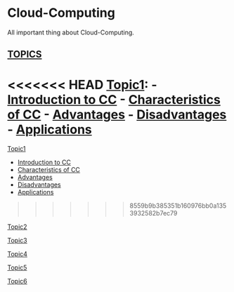 # Cloud-Computing

All important thing about Cloud-Computing.


## [TOPICS](https://github.com/Shubham-Bhoite/Cloud-Computing)


<<<<<<< HEAD
[Topic1](https://github.com/Shubham-Bhoite/Cloud-Computing/tree/main/Topics/Topic1):
      - [Introduction to CC](https://github.com/Shubham-Bhoite/Cloud-Computing/blob/main/Topics/Topic1/Introduction%20to%20CC.md)
      - [Characteristics of CC](https://github.com/Shubham-Bhoite/Cloud-Computing/blob/main/Topics/Topic1/Characteristics%20of%20CC.md)
      - [Advantages](https://github.com/Shubham-Bhoite/Cloud-Computing/blob/main/Topics/Topic1/Advantages.md)
      - [Disadvantages](https://github.com/Shubham-Bhoite/Cloud-Computing/blob/main/Topics/Topic1/Disadvantages.md)
      - [Applications](https://github.com/Shubham-Bhoite/Cloud-Computing/blob/main/Topics/Topic1/Applications.md)
=======
[Topic1](https://github.com/Shubham-Bhoite/Cloud-Computing/tree/main/Topics/Topic1)
  - [Introduction to CC](https://github.com/Shubham-Bhoite/Cloud-Computing/blob/main/Topics/Topic1/Introduction%20to%20CC.md)
  - [Characteristics of CC](https://github.com/Shubham-Bhoite/Cloud-Computing/blob/main/Topics/Topic1/Characteristics%20of%20CC.md)
  - [Advantages](https://github.com/Shubham-Bhoite/Cloud-Computing/blob/main/Topics/Topic1/Advantages.md)
  - [Disadvantages](https://github.com/Shubham-Bhoite/Cloud-Computing/blob/main/Topics/Topic1/Disadvantages.md)
  - [Applications](https://github.com/Shubham-Bhoite/Cloud-Computing/blob/main/Topics/Topic1/Applications.md)
>>>>>>> 8559b9b385351b160976bb0a1353932582b7ec79


[Topic2](https://github.com/Shubham-Bhoite/Cloud-Computing)

[Topic3](https://github.com/Shubham-Bhoite/Cloud-Computing)

[Topic4](https://github.com/Shubham-Bhoite/Cloud-Computing)

[Topic5](https://github.com/Shubham-Bhoite/Cloud-Computing)

[Topic6](https://github.com/Shubham-Bhoite/Cloud-Computing)

